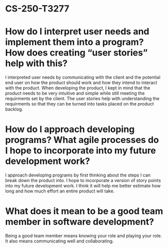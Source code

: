 # CS-250-T3277

# How do I interpret user needs and implement them into a program? How does creating “user stories” help with this?

I interpreted user needs by communicating with the client and the potential end user on how the product should work and how they intend to interact with the product. When developing the product, I kept in mind that the product needs to be very intuitive and simple while still meeting the requirments set by the client. The user stories help with understanding the requirments so that they can be turned into tasks placed on the product backlog.

# How do I approach developing programs? What agile processes do I hope to incorporate into my future development work?

I approach developing programs by first thinking about the steps I can break down the product into. I hope to incorporate a version of story points into my future development work. I think it will help me better estimate how long and how much effort an entire product will take.

# What does it mean to be a good team member in software development?

Being a good team member means knowing your role and playing your role. It also means communicating well and collaborating.

